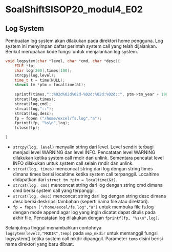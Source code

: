 # SoalShiftSISOP20_modul4_E02

## Log System

Pembuatan log system akan dilakukan pada direktori home pengguna. Log system ini menyimpan daftar perintah system call yang telah dijalankan. Berikut merupakan kode fungsi untuk menjalankan log system.
```c
void logsytem(char *level, char *cmd, char *desc){
    FILE *fp;
    char log[200],times[100];
    strcpy(log,level);
    time_t t = time(NULL);
    struct tm *ptm = localtime(&t);
    
    sprintf(times,"::%02d%02d%02d-%02d:%02d:%02d::", ptm->tm_year + 1900 - 2000, ptm->tm_mon + 1, ptm->tm_mday, ptm->tm_hour, ptm->tm_min, ptm->tm_sec);
    strcat(log,times);
    strcat(log,cmd);
    strcat(log,"::");
    strcat(log,desc);
    fp = fopen ("/home/excel/fs.log","a");
    fprintf(fp, "%s\n",log);
    fclose(fp);

}
```
+ `strcpy(log, level)` menyalin string dari level. Level sendiri terbagi menjadi level WARNING dan level INFO. Pencatatan level WARNING dilakukan ketika system call rmdir dan unlink. Sementara pencatat level INFO dilakukan untuk system call selain rmdir dan unlink.
+ `strcat(log, times)` menconcat string dari log dengan string times dimana times berisi localtime ketika system call terpanggil. Localtime didapatkan dari `struct tm *ptm = localtime(&t)`.
+ `strcat(log, cmd)` menconcat string dari log dengan string cmd dimana cmd berisi system call yang terpanggil.
+ `strcat(log, desc)` menconcat string dari log dengan string desc dimana desc berisi deskripsi tambahan (seperti nama file atau direktori).
+ `fp = fopen ("/home/excel/fs.log","a")` untuk membuka file fs.log dengan mode append agar log yang ingin dicatat dapat ditulis pada akhir file. Pencatatan log dilakukan dengan `fprintf(fp, "%s\n",log)`.

Selanjutnya tinggal menambahkan contohnya `logsytem(level2,"MKDIR",temp)` pada `xmp_mkdir` untuk memanggil fungsi logsystem() ketika system call mkdir dipanggil. Parameter `temp` disini berisi nama direktori yang baru dibuat.
